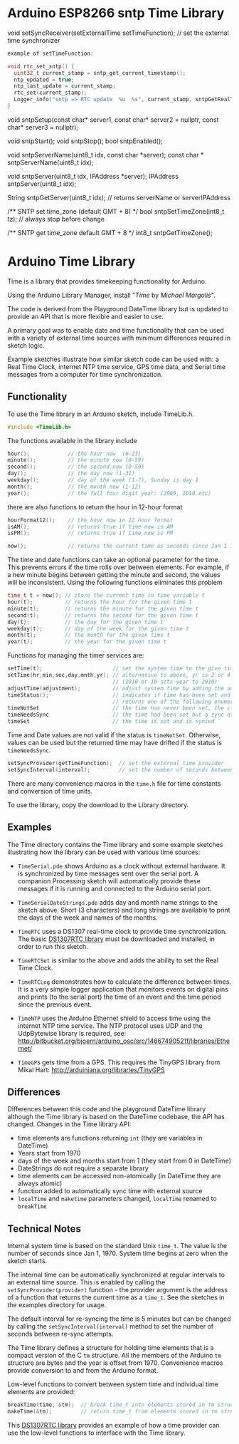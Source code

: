 # Arduino ESP8266 sntp Time Library


void setSyncReceiver(setExternalTime setTimeFunction);   // set the external time synchronizer

```c
example of setTimeFunction:

void rtc_set_sntp() {
  uint32_t current_stamp = sntp_get_current_timestamp();
  ntp_updated = true;
  ntp_last_update = current_stamp;
  rtc_set(current_stamp);
  Logger_info("sntp => RTC update  %u  %s", current_stamp, sntpGetRealTime(current_stamp).c_str());  //  sntp_get_real_time(current_stamp)
}
```

void sntpSetup(const char* server1, const char* server2 = nullptr, const char* server3 = nullptr);

void sntpStart();
void sntpStop();
bool sntpEnabled();

void sntpServerName(uint8_t idx, const char *server); 
const char * sntpServerName(uint8_t idx);

void sntpServer(uint8_t idx, IPAddress *server);
IPAddress sntpServer(uint8_t idx);

String sntpGetServer(uint8_t idx);  //  returns serverName or serverIPAddress

/** SNTP set time_zone (default GMT + 8)  */
bool sntpSetTimeZone(int8_t tz);    //  always stop before change

/** SNTP get time_zone default GMT + 8 */
int8_t sntpGetTimeZone();





# Arduino Time Library

Time is a library that provides timekeeping functionality for Arduino.

Using the Arduino Library Manager, install "*Time* by *Michael Margolis*".

The code is derived from the Playground DateTime library but is updated
to provide an API that is more flexible and easier to use.

A primary goal was to enable date and time functionality that can be used with
a variety of external time sources with minimum differences required in sketch logic.

Example sketches illustrate how similar sketch code can be used with: a Real Time Clock,
internet NTP time service, GPS time data, and Serial time messages from a computer
for time synchronization.

## Functionality

To use the Time library in an Arduino sketch, include TimeLib.h.

```c
#include <TimeLib.h>
```

The functions available in the library include

```c
hour();            // the hour now  (0-23)
minute();          // the minute now (0-59)
second();          // the second now (0-59)
day();             // the day now (1-31)
weekday();         // day of the week (1-7), Sunday is day 1
month();           // the month now (1-12)
year();            // the full four digit year: (2009, 2010 etc)
```

there are also functions to return the hour in 12-hour format

```c
hourFormat12();    // the hour now in 12 hour format
isAM();            // returns true if time now is AM
isPM();            // returns true if time now is PM

now();             // returns the current time as seconds since Jan 1 1970
```

The time and date functions can take an optional parameter for the time. This prevents
errors if the time rolls over between elements. For example, if a new minute begins
between getting the minute and second, the values will be inconsistent. Using the
following functions eliminates this problem

```c
time_t t = now(); // store the current time in time variable t
hour(t);          // returns the hour for the given time t
minute(t);        // returns the minute for the given time t
second(t);        // returns the second for the given time t
day(t);           // the day for the given time t
weekday(t);       // day of the week for the given time t
month(t);         // the month for the given time t
year(t);          // the year for the given time t
```

Functions for managing the timer services are:

```c
setTime(t);                      // set the system time to the give time t
setTime(hr,min,sec,day,mnth,yr); // alternative to above, yr is 2 or 4 digit yr
                                 // (2010 or 10 sets year to 2010)
adjustTime(adjustment);          // adjust system time by adding the adjustment value
timeStatus();                    // indicates if time has been set and recently synchronized
                                 // returns one of the following enumerations:
timeNotSet                       // the time has never been set, the clock started on Jan 1, 1970
timeNeedsSync                    // the time had been set but a sync attempt did not succeed
timeSet                          // the time is set and is synced
```

Time and Date values are not valid if the status is `timeNotSet`. Otherwise, values can be used but
the returned time may have drifted if the status is `timeNeedsSync`. 	

```c
setSyncProvider(getTimeFunction);  // set the external time provider
setSyncInterval(interval);         // set the number of seconds between re-sync
```

There are many convenience macros in the `time.h` file for time constants and conversion
of time units.

To use the library, copy the download to the Library directory.

## Examples

The Time directory contains the Time library and some example sketches
illustrating how the library can be used with various time sources:

- `TimeSerial.pde` shows Arduino as a clock without external hardware.
  It is synchronized by time messages sent over the serial port.
  A companion Processing sketch will automatically provide these messages
  if it is running and connected to the Arduino serial port.

- `TimeSerialDateStrings.pde` adds day and month name strings to the sketch above.
  Short (3 characters) and long strings are available to print the days of
  the week and names of the months.

- `TimeRTC` uses a DS1307 real-time clock to provide time synchronization.
  The basic [DS1307RTC library][1] must be downloaded and installed,
  in order to run this sketch.

- `TimeRTCSet` is similar to the above and adds the ability to set the Real Time Clock.

- `TimeRTCLog` demonstrates how to calculate the difference between times.
  It is a very simple logger application that monitors events on digital pins
  and prints (to the serial port) the time of an event and the time period since
  the previous event.

- `TimeNTP` uses the Arduino Ethernet shield to access time using the internet NTP time service.
  The NTP protocol uses UDP and the UdpBytewise library is required, see:
  <http://bitbucket.org/bjoern/arduino_osc/src/14667490521f/libraries/Ethernet/>

- `TimeGPS` gets time from a GPS.
  This requires the TinyGPS library from Mikal Hart:
  <http://arduiniana.org/libraries/TinyGPS>

## Differences

Differences between this code and the playground DateTime library
although the Time library is based on the DateTime codebase, the API has changed.
Changes in the Time library API:

- time elements are functions returning `int` (they are variables in DateTime)
- Years start from 1970
- days of the week and months start from 1 (they start from 0 in DateTime)
- DateStrings do not require a separate library
- time elements can be accessed non-atomically (in DateTime they are always atomic)
- function added to automatically sync time with external source
- `localTime` and `maketime` parameters changed, `localTime` renamed to `breakTime`

## Technical Notes

Internal system time is based on the standard Unix `time_t`.
The value is the number of seconds since Jan 1, 1970.
System time begins at zero when the sketch starts.

The internal time can be automatically synchronized at regular intervals to an external time source.
This is enabled by calling the `setSyncProvider(provider)` function - the provider argument is
the address of a function that returns the current time as a `time_t`.
See the sketches in the examples directory for usage.

The default interval for re-syncing the time is 5 minutes but can be changed by calling the
`setSyncInterval(interval)` method to set the number of seconds between re-sync attempts.

The Time library defines a structure for holding time elements that is a compact version of the C `tm` structure.
All the members of the Arduino `tm` structure are bytes and the year is offset from 1970.
Convenience macros provide conversion to and from the Arduino format.

Low-level functions to convert between system time and individual time elements are provided:

```c
breakTime(time, &tm);  // break time_t into elements stored in tm struct
makeTime(&tm);         // return time_t from elements stored in tm struct
```

This [DS1307RTC library][1] provides an example of how a time provider
can use the low-level functions to interface with the Time library.

[1]:<https://github.com/PaulStoffregen/DS1307RTC> 
